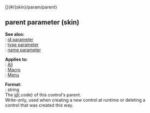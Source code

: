 []{#/{skin}/param/parent}    
## parent parameter (skin)    
**See also:**    
:   [id parameter](/ref/%7Bskin%7D/param/id.md)    
:   [type parameter](/ref/%7Bskin%7D/param/type.md)    
:   [name parameter](/ref/%7Bskin%7D/param/name.md)    
<!-- -->    
**Applies to:**    
:   [All](/ref/%7Bskin%7D/control.md)    
:   [Macro](/ref/%7Bskin%7D/control/macro.md)    
:   [Menu](/ref/%7Bskin%7D/control/menu.md)    
<!-- -->    
**Format:**    
:   string    
The [id](/ref/%7Bskin%7D/param/id.md){.code} of this control\'s parent.    
Write-only, used when creating a new control at runtime or deleting a    
control that was created this way.  